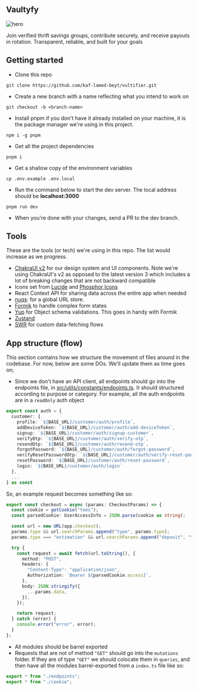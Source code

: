 ## Vaultyfy

![hero](/vultifier.png)

Join verified thrift savings groups, contribute securely, and receive payouts in rotation. Transparent, reliable, and built for your goals

## Getting started
- Clone this repo

```shell
git clone https://github.com/kaf-lamed-beyt/vultifier.git
```

- Create a new branch with a name reflecting what you intend to work on

```shell
git checkout -b <branch-name>
```

- Install pnpm if you don't have it already installed on your machine, it is the package manager we're using in this project.

```shell
npm i -g pnpm
```

- Get all the project dependencies

```shell
pnpm i
```

- Get a shallow copy of the environment variables

```shell
cp .env.example .env.local
```

- Run the command below to start the dev server. The local address should be **localhost:3000**
```shell
pnpm run dev
```

- When you're done with your changes, send a PR to the dev branch.


## Tools

These are the tools (or tech) we're using in this repo. The list would increase as we progress.

- [ChakraUI v2](https://v2.chakra-ui.com/) for our design system and UI components. Note we're using ChakraUI's v2 as opposed to the latest version 3 which includes a lot of breaking changes that are not backward compatible
- Icons set from [Lucide](https://lucide.dev/icons/) and [Phosphor Icons](https://phosphoricons.com/)
- React Context API for sharing data across the entire app when needed
- [nuqs](https://nuqs.47ng.com/docs): for a global URL store.
- [Formik](https://formik.org/) to handle complex form states
- [Yup](https://yup-docs.vercel.app/docs/intro) for Object schema validations. This goes in handy with Formik
- [Zustand](https://zustand.docs.pmnd.rs/)
- [SWR](https://swr.vercel.app) for custom data-fetching flows

## App structure (flow)

This section contains how we structure the movement of files around in the codebase. For now, below are some DOs. We'll update them as time goes on;

- Since we don't have an API client, all endpoints should go into the endpoints file, in [src/utils/constants/endpoints.ts](/src/utils/constants/endpoints.ts). It should structured according to purpose or category. For example, all the auth endpoints are in a `readOnly` auth object

```ts
export const auth = {
  customer: {
    profile: `${BASE_URL}/customer/auth/profile`,
    addDeviceToken: `${BASE_URL}/customer/auth/add-deviceToken`,
    signup: `${BASE_URL}/customer/auth/signup-customer`,
    verifyOtp: `${BASE_URL}/customer/auth/verify-otp`,
    resendOtp: `${BASE_URL}/customer/auth/resend-otp`,
    forgotPassword: `${BASE_URL}/customer/auth/forgot-password`,
    verifyResetPasswordOtp: `${BASE_URL}/customer/auth/verify-reset-password-otp`,
    resetPassword: `${BASE_URL}/customer/auth/reset-password`,
    login: `${BASE_URL}/customer/auth/login`
  },
  ...
} as const
```

So, an example request becomes something like so:

```ts
export const checkout = async (params: CheckoutParams) => {
  const cookie = getCookie("tees");
  const parsedCookie: UserAccessInfo = JSON.parse(cookie as string);

  const url = new URL(app.checkout);
  params.type && url.searchParams.append("type", params.type);
  params.type === "estimation" && url.searchParams.append("deposit", "true");

  try {
    const request = await fetch(url.toString(), {
      method: "POST",
      headers: {
        "Content-Type": "application/json",
        Authorization: `Bearer ${parsedCookie.access}`,
      },
      body: JSON.stringify({
        ...params.data,
      }),
    });

    return request;
  } catch (error) {
    console.error("error", error);
  }
};
```

- All modules should be barrel exported
- Requests that are not of method `"GET"` should go into the `mutations` folder. If they are of type `"GET"` we should colocate them in `queries`, and then have all the modules barrel-exported from a `index.ts` file like so:

```ts
export * from "./endpoints";
export * from "./cookie";
```
